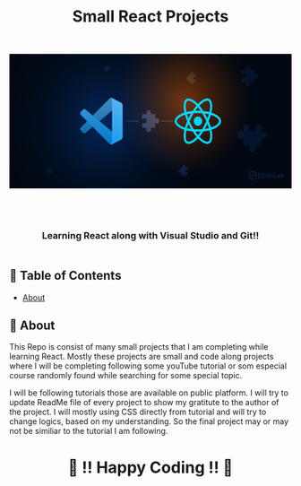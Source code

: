<h1 align="center">Small React Projects</h1>

<br> 
<p align="center">
  <a href="" rel="noopener">
 <img width=700px height=240px src="https://github.com/Shweta-MG/smallReactProjects/blob/readme/VS%20n%20React.jpg" alt="React n VS Image"></a>
</p>



<br> 
<br> 
<h3 align="center"> Learning React along with Visual  Studio and Git!!

<br> 
<br> 
</h3>

## 📝 Table of Contents

- [About](#about)

## 🧐 About <a name = "about"></a>

This Repo is consist of many small projects that I am completing while learning React. Mostly these projects are small and code along projects where I will be completing following some youTube tutorial or som especial course randomly found while searching for some special topic. <br> 

I will be following tutorials those are available on public platform. I will try to update ReadMe file of every project to show my gratitute to the author of the project. I will mostly using CSS directly from tutorial and will try to change logics, based on my understanding. So the final project may or may not be similiar to the tutorial I am following.





<h1 align="center">🎈 !! Happy Coding !! 🎈</h1>

